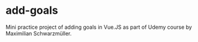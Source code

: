 # add-goals
Mini practice project of adding goals in Vue.JS as part of Udemy course by Maximilian Schwarzmüller.
